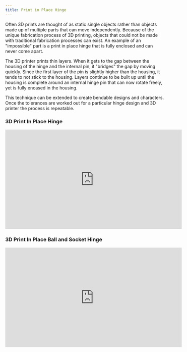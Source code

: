 ```yaml
---
title: Print in Place Hinge
---
```


Often 3D prints are thought of as static single objects rather than objects made up of multiple parts that can move independently. Because of the unique fabrication process of 3D printing, objects that could not be made with traditional fabrication processes can exist. An example of an "impossible" part is a print in place hinge that is fully enclosed and can never come apart.

The 3D printer prints thin layers. When it gets to the gap between the housing of the hinge and the internal pin, it "bridges" the gap by moving quickly. Since the first layer of the pin is slightly higher than the housing, it tends to not stick to the housing. Layers continue to be built up until the housing is complete around an internal hinge pin that can now rotate freely, yet is fully encased in the housing.

This technique can be extended to create bendable designs and characters. Once the tolerances are worked out for a particular hinge design and 3D printer the process is repeatable.

<div class="video-grid">

<div class="video-card">

### 3D Print In Place Hinge

<div class="iframe-16-9-container">
<iframe class="youTubeIframe" width="560" height="315" src="https://www.youtube.com/embed/w1o48laHAos?rel=0" title="YouTube video player" frameborder="0" allow="accelerometer; autoplay; clipboard-write; encrypted-media; gyroscope; picture-in-picture; web-share" allowfullscreen></iframe>
</div>
</div>

<div class="video-card">

### 3D Print In Place Ball and Socket Hinge

<div class="iframe-16-9-container">
<iframe class="youTubeIframe" width="560" height="315" src="https://www.youtube.com/embed/9P1PPWP4uZk?rel=0" title="YouTube video player" frameborder="0" allow="accelerometer; autoplay; clipboard-write; encrypted-media; gyroscope; picture-in-picture; web-share" allowfullscreen></iframe>
</div>
</div>

</div>
